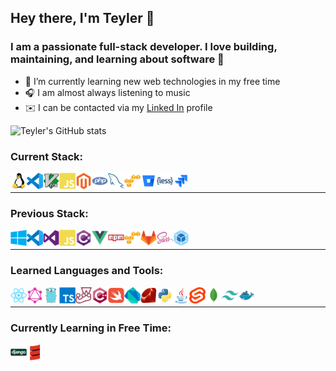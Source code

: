 ## Hey there, I'm Teyler 👋

### I am a passionate full-stack developer. I love building, maintaining, and learning about software  🙂

- 🌱 I’m currently learning new web technologies in my free time
- 🎧 I am almost always listening to music
- ✉️ I can be contacted via my [Linked In](https://www.linkedin.com/in/teyler-halama-50b136114/) profile

![Teyler's GitHub stats](https://github-readme-stats.vercel.app/api?username=Teyler7&show_icons=true&theme=dracula)

### Current Stack:

<a href="#" title="Linux"><img align="left" alt="Linux" width="26px" src="https://raw.githubusercontent.com/devicons/devicon/2ae2a900d2f041da66e950e4d48052658d850630/icons/linux/linux-original.svg" /></a>
<a href="#" title="Visual Studio Code"><img align="left" alt="Visual Studio Code" width="26px" src="https://raw.githubusercontent.com/github/explore/80688e429a7d4ef2fca1e82350fe8e3517d3494d/topics/visual-studio-code/visual-studio-code.png" /></a>
<a href="#" title="Vim"><img align="left" alt="Vim" width="26px" src="https://raw.githubusercontent.com/devicons/devicon/2ae2a900d2f041da66e950e4d48052658d850630/icons/vim/vim-original.svg" /></a>
<a href="#" title="Javascript"><img align="left" alt="Javascript" width="26px" src="https://raw.githubusercontent.com/devicons/devicon/2ae2a900d2f041da66e950e4d48052658d850630/icons/javascript/javascript-plain.svg" /></a>
<a href="#" title="Magento 2"><img align="left" alt="Magento 2" width="26px" src="https://raw.githubusercontent.com/devicons/devicon/2ae2a900d2f041da66e950e4d48052658d850630/icons/magento/magento-original.svg" /></a>
<a href="#" title="PHP"><img align="left" alt="PHP" width="26px" src="https://raw.githubusercontent.com/devicons/devicon/2ae2a900d2f041da66e950e4d48052658d850630/icons/php/php-plain.svg" /></a>
<a href="#" title="MySQL"><img align="left" alt="MySQL" width="26px" src="https://raw.githubusercontent.com/devicons/devicon/2ae2a900d2f041da66e950e4d48052658d850630/icons/mysql/mysql-original.svg" /></a>
<a href="#" title="AWS"><img align="left" alt="AWS" width="26px" src="https://raw.githubusercontent.com/devicons/devicon/2ae2a900d2f041da66e950e4d48052658d850630/icons/amazonwebservices/amazonwebservices-original.svg" /></a>
<a href="#" title="BitBucket"><img align="left" alt="BitBucket" width="26px" src="https://raw.githubusercontent.com/devicons/devicon/2ae2a900d2f041da66e950e4d48052658d850630/icons/bitbucket/bitbucket-original.svg" /></a>
<a href="#" title="Less"><img align="left" alt="Less" width="26px" src="https://raw.githubusercontent.com/devicons/devicon/2ae2a900d2f041da66e950e4d48052658d850630/icons/less/less-plain-wordmark.svg" /></a>
<a href="#" title="Jira"><img align="left" alt="Jira" width="26px" src="https://raw.githubusercontent.com/devicons/devicon/2ae2a900d2f041da66e950e4d48052658d850630/icons/jira/jira-original.svg" /></a>

<br />

---

### Previous Stack:

<a href="#" title="Microsoft"><img align="left" alt="Microsoft" width="26px" src="https://raw.githubusercontent.com/devicons/devicon/2ae2a900d2f041da66e950e4d48052658d850630/icons/windows8/windows8-original.svg" /></a>
<a href="#" title="Visual Studio Code"><img align="left" alt="Visual Studio Code" width="26px" src="https://raw.githubusercontent.com/github/explore/80688e429a7d4ef2fca1e82350fe8e3517d3494d/topics/visual-studio-code/visual-studio-code.png" /></a>
<a href="#" title="Visual Studio .net"><img align="left" alt="Visual Studio .net" width="26px" src="https://raw.githubusercontent.com/devicons/devicon/2ae2a900d2f041da66e950e4d48052658d850630/icons/visualstudio/visualstudio-plain.svg" /></a>
<a href="#" title="Javascript"><img align="left" alt="Javascript" width="26px" src="https://raw.githubusercontent.com/devicons/devicon/2ae2a900d2f041da66e950e4d48052658d850630/icons/javascript/javascript-plain.svg" /></a>
<a href="#" title="C#"><img align="left" alt="C#" width="26px" src="https://raw.githubusercontent.com/devicons/devicon/2ae2a900d2f041da66e950e4d48052658d850630/icons/csharp/csharp-original.svg" /></a>
<a href="#" title="Vue JS"><img align="left" alt="Vue JS" width="26px" src="https://raw.githubusercontent.com/devicons/devicon/2ae2a900d2f041da66e950e4d48052658d850630/icons/vuejs/vuejs-original.svg" /></a>
<a href="#" title="NPM"><img align="left" alt="NPM" width="26px" src="https://raw.githubusercontent.com/devicons/devicon/2ae2a900d2f041da66e950e4d48052658d850630/icons/npm/npm-original-wordmark.svg" /></a>
<a href="#" title="AWS"><img align="left" alt="AWS" width="26px" src="https://raw.githubusercontent.com/devicons/devicon/2ae2a900d2f041da66e950e4d48052658d850630/icons/amazonwebservices/amazonwebservices-original.svg" /></a>
<a href="#" title="GitLab"><img align="left" alt="GitLab" width="26px" src="https://raw.githubusercontent.com/devicons/devicon/2ae2a900d2f041da66e950e4d48052658d850630/icons/gitlab/gitlab-original.svg" /></a>
<a href="#" title="SASS"><img align="left" alt="SASS" width="26px" src="https://raw.githubusercontent.com/devicons/devicon/2ae2a900d2f041da66e950e4d48052658d850630/icons/sass/sass-original.svg" /></a>
<a href="#" title="Webpack"><img align="left" alt="Webpack" width="26px" src="https://raw.githubusercontent.com/devicons/devicon/2ae2a900d2f041da66e950e4d48052658d850630/icons/webpack/webpack-original.svg" /></a>

<br />

---

### Learned Languages and Tools:

<a href="#" title="React"><img align="left" alt="React" width="26px" src="https://raw.githubusercontent.com/devicons/devicon/2ae2a900d2f041da66e950e4d48052658d850630/icons/react/react-original.svg" /></a>
<a href="#" title="GraphQL"><img align="left" alt="GraphQL" width="26px" src="https://raw.githubusercontent.com/devicons/devicon/2ae2a900d2f041da66e950e4d48052658d850630/icons/graphql/graphql-plain.svg" /></a>
<a href="#" title="Go Lang"><img align="left" alt="Go Lang" width="26px" src="https://raw.githubusercontent.com/devicons/devicon/2ae2a900d2f041da66e950e4d48052658d850630/icons/go/go-original.svg" /></a>
<a href="#" title="TypeScript"><img align="left" alt="TypeScript" width="26px" src="https://raw.githubusercontent.com/devicons/devicon/2ae2a900d2f041da66e950e4d48052658d850630/icons/typescript/typescript-plain.svg" /></a>
<a href="#" title="Jest"><img align="left" alt="Jest" width="26px" src="https://raw.githubusercontent.com/devicons/devicon/2ae2a900d2f041da66e950e4d48052658d850630/icons/jest/jest-plain.svg" /></a>
<a href="#" title="C++"><img align="left" alt="C++" width="26px" src="https://raw.githubusercontent.com/devicons/devicon/2ae2a900d2f041da66e950e4d48052658d850630/icons/cplusplus/cplusplus-original.svg" /></a>
<a href="#" title="Swift"><img align="left" alt="Swift" width="26px" src="https://raw.githubusercontent.com/devicons/devicon/2ae2a900d2f041da66e950e4d48052658d850630/icons/swift/swift-original.svg" /></a>
<a href="#" title="Dart"><img align="left" alt="Dart" width="26px" src="https://raw.githubusercontent.com/devicons/devicon/2ae2a900d2f041da66e950e4d48052658d850630/icons/dart/dart-original.svg" /></a>
<a href="#" title="Ruby"><img align="left" alt="Ruby" width="26px" src="https://raw.githubusercontent.com/devicons/devicon/2ae2a900d2f041da66e950e4d48052658d850630/icons/ruby/ruby-original.svg" /></a>
<a href="#" title="Python"><img align="left" alt="Python" width="26px" src="https://raw.githubusercontent.com/devicons/devicon/2ae2a900d2f041da66e950e4d48052658d850630/icons/python/python-original.svg" /></a>
<a href="#" title="Java"><img align="left" alt="Java" width="26px" src="https://raw.githubusercontent.com/devicons/devicon/2ae2a900d2f041da66e950e4d48052658d850630/icons/java/java-original.svg" /></a>
<a href="#" title="Svelte"><img align="left" alt="Svelte" width="26px" src="https://raw.githubusercontent.com/devicons/devicon/2ae2a900d2f041da66e950e4d48052658d850630/icons/svelte/svelte-original.svg" /></a>
<a href="#" title="MongoDB"><img align="left" alt="MongoDB" width="26px" src="https://raw.githubusercontent.com/devicons/devicon/2ae2a900d2f041da66e950e4d48052658d850630/icons/mongodb/mongodb-original.svg" /></a>
<a href="#" title="Tailwind CSS"><img align="left" alt="Tailwind CSS" width="26px" src="https://raw.githubusercontent.com/devicons/devicon/2ae2a900d2f041da66e950e4d48052658d850630/icons/tailwindcss/tailwindcss-plain.svg" /></a>
<a href="#" title="Docker"><img align="left" alt="Docker" width="26px" src="https://raw.githubusercontent.com/devicons/devicon/2ae2a900d2f041da66e950e4d48052658d850630/icons/docker/docker-original.svg" /></a>


<br />

---

### Currently Learning in Free Time:


<a href="#" title="django"><img align="left" alt="django" width="26px" src="https://raw.githubusercontent.com/devicons/devicon/2ae2a900d2f041da66e950e4d48052658d850630/icons/django/django-original.svg" /></a>
<a href="#" title="Scala"><img align="left" alt="Scala" width="26px" src="https://raw.githubusercontent.com/devicons/devicon/2ae2a900d2f041da66e950e4d48052658d850630/icons/scala/scala-original.svg" /></a>

